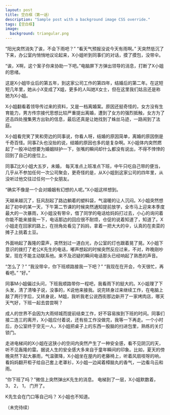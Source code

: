 ```yaml
---
layout: post
title: 空白框（第一话）
description: "Sample post with a background image CSS override."
tags: [空白框]
image: 
  background: triangular.png
---
```


“阳光突然消失了诶，不会下雨吧？”
“看天气预报没说今天有雨啊。”
天突然低沉了下来，办公室内悄悄地议论起来，X小姐听到同事们的对话，摸了摸包，没带伞。
 
“诶，X啊，这个案子你来协助一下吧。”电脑屏下方弹出领导的消息，打断了X小姐的思绪。
 
这是X小姐毕业后的第五年，到这家公司工作的第四年，结婚后的第二年。在这短短几年里，她从小X变成了X姐，更多的人叫她X女士，但在这里我们姑且还是称她为X小姐。
 
X小姐翻看着领导传过来的资料，又是一档离婚案。原因还挺奇怪的，女方没有生育能力，男方传宗接代思想比较严重提出离婚，遭到了女方的强烈抵触，女方为了还击四处搜集男方出轨的信息，最后还真是让她找到了蛛丝马迹，一路闹到了法庭。

X小姐看完笑了笑和旁边的同事说，你看人呀，结婚的原因简单，离婚的原因倒是千奇百怪。同事Z头也没抬的说，结婚的原因也多的是复杂啊。X小姐体内突然燃起了一股冲动想要为婚姻辩护一下，张嘴的瞬间却什么都没有说出，不得不悻悻的回到了自己的座位上。
 
同事Z比X小姐大五岁，未婚， 每天准点上班准点下班，中午只吃自己带的便当，几乎从不参加任何一次公司聚会，更奇怪的是，从X小姐到这家公司的四年里，从没听过他交往过任何一个女朋友。
 
“确实不像是一个会对婚姻有幻想的人呢。”X小姐这样想到。
 
天越来越沉了，狂风刮起了路边躺着的塑料袋，气温暖的让人沉闷。X小姐突然想起了初中的某一天，下午第二节课的时候突然通知提前放学，全市马上迎来本季度最大的一次暴雨，X小姐没有带伞，借了同学的电话给妈妈打过去，小心的询问着你能不能来接我一下，电话那边的回应很不耐烦，仓促的说着知道了，知道了。X小姐走在回家的路上，在拐角处看见了妈妈，拿着一把大大的伞，认真的在卖菜的摊子上挑着土豆。
 
外面响起了轰隆的雷声，突然划过一道白光，办公室的灯也跟着晃了晃。X小姐下意识的拨打了老公K先生的电话，嘟声想起的时候突然反应过来，不对，昨晚刚吵架，现在不能主动联系他。来不及迟疑的瞬间电话那头已经响起了熟悉的声音。
 
“怎么了？”
“我没带伞，你下班顺路接我一下吧？”
“我现在在开会，今天很忙，再看吧。”
“好。”
 
同事M小姐偏过头问，下班我顺路带你一程吧，我看雨下的挺大的。X小姐理了下头发，清了清嗓子说，没事的，K说他来接我。说完转身过来继续工作，在电脑上敲了两行字后，又转身说，M姐，我听我老公说西街那边新开了一家烤肉店，哪天天气好，下班一起去尝尝啊？
 
成人的世界不会因为大雨倾城而提前结束工作，好不容易挨到下班的时间。同事们接二连三的离开，X小姐应付着说，还有些工作没做完，我等一下再走。一个小时后，办公室终于空无一人，X小姐把桌子上的东西一股脑的扫进包里，熟练的关灯锁门。
 
走进电梯间的X小姐在这狭小的空间内突然产生了一种安全感，看不见阴沉的天，听不见轰隆的雷。据说人生的安全感大多来自于童年瞬间的印象。比如，夏天的傍晚突然下起大暴雨，气温骤降，X小姐坐在屋内的老藤椅上，听着风扇吱呀的响，看妈妈翻开柜子给自己套上老罩衫，X小姐一边闻着樟脑丸的香气，一边看乌云和雨。
 
“你下班了吗？”微信上突然弹出K先生的消息。
电梯到了一层，X小姐默数着，
3，
2，
1，
门开了。

K先生会在门口等自己吗？
X小姐也不知道。

（未完待续）
